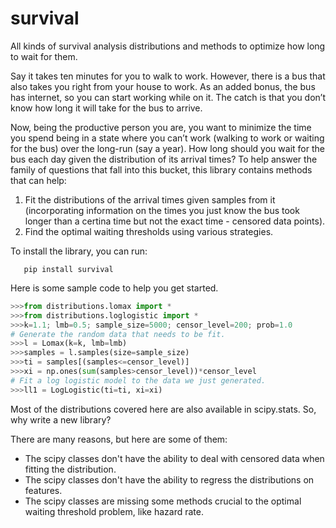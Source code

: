 # survival

All kinds of survival analysis distributions and methods to optimize how long to wait for them.


Say it takes ten minutes for you to walk to work. However, there is a bus that also takes you right from your house to work. As an added bonus, the bus has internet, so you can start working while on it. The catch is that you don’t know how long it will take for the bus to arrive.

Now, being the productive person you are, you want to minimize the time you spend being in a state where you can’t work (walking to work or waiting for the bus)
over the long-run (say a year). How long should you wait for the bus each day given the distribution of its arrival times? To help answer the family
of questions that fall into this bucket, this library contains methods that can help:

1) Fit the distributions of the arrival times given samples from it (incorporating information on the times you just know the bus took longer than a certina time but not the exact time - censored data points).
2) Find the optimal waiting thresholds using various strategies.

To install the library, you can run:

```
   pip install survival
```

Here is some sample code to help you get started.

```python
>>>from distributions.lomax import *
>>>from distributions.loglogistic import *
>>>k=1.1; lmb=0.5; sample_size=5000; censor_level=200; prob=1.0
# Generate the random data that needs to be fit.
>>>l = Lomax(k=k, lmb=lmb)
>>>samples = l.samples(size=sample_size)
>>>ti = samples[(samples<=censor_level)]
>>>xi = np.ones(sum(samples>censor_level))*censor_level
# Fit a log logistic model to the data we just generated.
>>>ll1 = LogLogistic(ti=ti, xi=xi)
```

Most of the distributions covered here are also available in scipy.stats. So, why write a new library? 

There are many reasons, but here are some of them:
* The scipy classes don't have the ability to deal with censored data when fitting the distribution.
* The scipy classes don't have the ability to regress the distributions on features.
* The scipy classes are missing some methods crucial to the optimal waiting threshold problem, like hazard rate.



